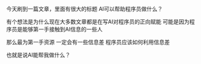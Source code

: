 今天刷到一篇文章，里面有很大的标题 AI可以帮助程序员做什么？

有个想法是为什么现在大多数文章都是在写AI对程序员的正向赋能
可能是因为程序员是能够第一手接触到AI信息的一些人

那么最为第一手资源 一定会有一些信息差
程序员应该如何利用信息差

也就是说AI能帮我做什么？
